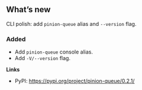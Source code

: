 ## What’s new
CLI polish: add `pinion-queue` alias and `--version` flag.

### Added
- Add `pinion-queue` console alias.
- Add `-V/--version` flag.

**Links**
- PyPI: https://pypi.org/project/pinion-queue/0.2.1/
